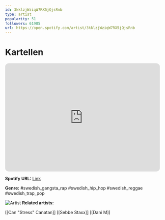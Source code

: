 ```yaml
---
id: 3kklzjWziqW7RX5jQjsRnb
type: artist
popularity: 51
followers: 61985
url: https://open.spotify.com/artist/3kklzjWziqW7RX5jQjsRnb
---
```

# Kartellen

<iframe style="border-radius:12px" src="https://open.spotify.com/embed/artist/3kklzjWziqW7RX5jQjsRnb" width="100%" height="352" frameBorder="0" allowfullscreen="" allow="autoplay; clipboard-write; encrypted-media; fullscreen; picture-in-picture" loading="lazy"></iframe>

**Spotify URL:** [Link](https://open.spotify.com/artist/3kklzjWziqW7RX5jQjsRnb)

**Genre:**  #swedish_gangsta_rap #swedish_hip_hop #swedish_reggae #swedish_trap_pop

![Artist](https://i.scdn.co/image/ab67616d0000b273ec672b5869165398df80423d)
**Related artists:**

[[Can "Stress" Canatan]]
[[Sebbe Staxx]]
[[Dani M]]
